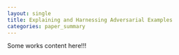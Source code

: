 ```yaml
---
layout: single
title: Explaining and Harnessing Adversarial Examples
categories: paper_summary
---
```


Some works content here!!!
